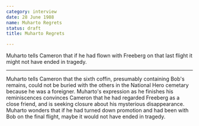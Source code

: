```yaml
---
category: interview
date: 28 June 1988
name: Muharto Regrets
status: draft
title: Muharto Regrets

---
```

Muharto tells Cameron that if he had flown with Freeberg on that last flight it might not have ended in tragedy.

------

Muharto tells Cameron that the sixth coffin, presumably containing Bob's
remains, could not be buried with the others in the National Hero cemetary because he was a foreigner.
Muharto's expression as he finishes his reminiscences convinces Cameron
that he had regarded Freeberg as a close friend, and is seeking closure
about his mysterious disappearance. Muharto
wonders that if he had turned down promotion and had been with Bob on
the final flight, maybe it would not have ended in tragedy.
